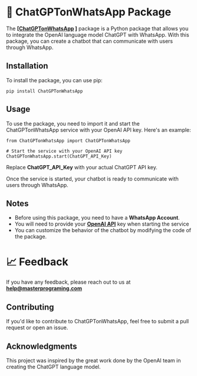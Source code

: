 # 📝 ChatGPTonWhatsApp Package

The **\[[ChatGPTonWhatsApp](https://chatgptonwhatsapp.com/) ]** package is a Python package that allows you to integrate the OpenAI language model ChatGPT with WhatsApp. With this package, you can create a chatbot that can communicate with users through WhatsApp.

##  Installation

To install the package, you can use pip:

```text python
pip install ChatGPTonWhatsApp
```

## Usage

To use the package, you need to import it and start the ChatGPTonWhatsApp service with your OpenAI API key. Here's an example:

```Text python
from ChatGPTonWhatsApp import ChatGPTonWhatsApp

# Start the service with your OpenAI API key
ChatGPTonWhatsApp.start(ChatGPT_API_Key)
```
Replace **ChatGPT_API_Key** with your actual ChatGPT API key.

Once the service is started, your chatbot is ready to communicate with users through WhatsApp.

## Notes

- Before using this package, you need to have a **WhatsApp Account**.
- You will need to provide your **[OpenAI API](https://platform.openai.com/signup)** key when starting the service
- You can customize the behavior of the chatbot by modifying the code of the package.

# 📈 Feedback

If you have any feedback, please reach out to us at **help@masterprograming.com**

## Contributing
If you'd like to contribute to ChatGPTonWhatsApp, feel free to submit a pull request or open an issue.

## Acknowledgments
This project was inspired by the great work done by the OpenAI team in creating the ChatGPT language model.